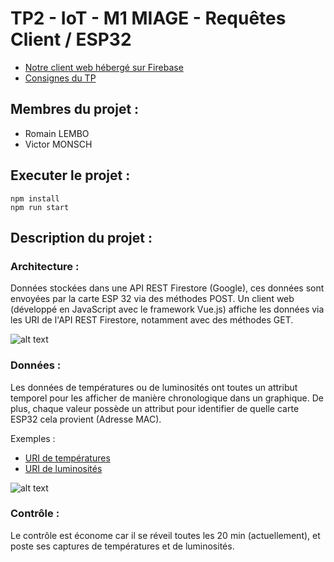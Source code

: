 # TP2 - IoT - M1 MIAGE - Requêtes Client / ESP32

- <a href="https://tp2-iot-m1-miage.firebaseapp.com/" target="_blank">Notre client web hébergé sur Firebase</a>
- <a href="http://www.i3s.unice.fr/~menez/M1Miage/TP2/tp2.pdf" target="_blank">Consignes du TP</a>

## Membres du projet :

- Romain LEMBO
- Victor MONSCH

## Executer le projet :

```
npm install
npm run start
```

## Description du projet :

### Architecture :
Données stockées dans une API REST Firestore (Google), ces données sont envoyées par la carte ESP 32 via des méthodes POST.
Un client web (développé en JavaScript avec le framework Vue.js) affiche les données via les URI de l'API REST Firestore, notamment avec des méthodes GET.

![alt text](https://firebasestorage.googleapis.com/v0/b/tp2-iot-m1-miage.appspot.com/o/archi-tp.png?alt=media&token=4ca6190d-f11a-47ee-b154-349526511bf9)

### Données :
Les données de températures ou de luminosités ont toutes un attribut temporel pour les afficher de manière chronologique dans un graphique.
De plus, chaque valeur possède un attribut pour identifier de quelle carte ESP32 cela provient (Adresse MAC).

Exemples : 
- <a href="https://firestore.googleapis.com/v1/projects/tp2-iot-m1-miage/databases/(default)/documents/temperatures" target="_blank">URI de températures</a>
- <a href="https://firestore.googleapis.com/v1/projects/tp2-iot-m1-miage/databases/(default)/documents/brightnesses" target="_blank">URI de luminosités</a>


![alt text](https://firebasestorage.googleapis.com/v0/b/tp2-iot-m1-miage.appspot.com/o/data-temperatures.png?alt=media&token=881811ba-e223-4980-a389-319899310aa3)

### Contrôle :
Le contrôle est économe car il se réveil toutes les 20 min (actuellement), et poste ses captures de températures et de luminosités.